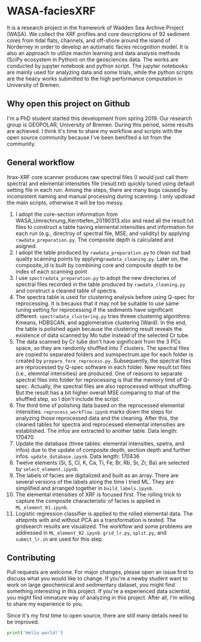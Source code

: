 # WASA-faciesXRF
It is a research project in the framework of Wadden Sea Archive Project (WASA). We collect the XRF profiles and core descriptions of 92 sediment cores from tidal flats, channels, and off-shore around the island of Norderney in order to develop an automatic facies recognition model. It is also an approach to utilize machin learning and data analysis methods (SciPy ecosystem in Python) on the geosciences data. The works are conducted by jupyter notebook and python script. The jupyter notebooks are mainly used for analyzing data and some trials, while the python scripts are the heacy works submitted to the high performance computation in University of Bremen. 

## Why open this project on Github
I'm a PhD student started this development from spring 2019. Our research group is GEOPOLAR, University of Bremen. During this period, some results are achieved. I think it's time to share my workflow and scripts with the open source community because I've been benifited a lot from the community. 

## General workflow
Itrax-XRF core scanner produces raw spectral files (I would just call them spectra) and elemental intensities file (result.txt) quickly tuned using default setting file in each run. Among the steps, there are many bugs caused by inconsistent naming and manual processing during scanning. I only updload the main scripts, otherwise it will be too messy.<br> 
1. I adopt the core-section information from WASA_Umrechnung_Kerntiefen_20190313.xlsx and read all the result.txt files to construct a table having elemental intensities and information for each run (e.g., directroy of spectral file, MSE, and validity) by applying `rawdata_preparation.py`. The composite depth is calculated and asigned.
2. I adopt the table produced by `rawdata_preparation.py` to clean out bad quality scanning points by applying`rawdata_cleaning.py`. Later on, the composite_id is built by combining core and composite depth to be index of each scanning point
3. I use `spectradata_preparation.py` to adopt the new directories of spectral files recorded in the table produced by `rawdata_cleaning.py` and construct a cleaned table of spectra.
4. The spectra table is used for clustering analysis before using Q-spec for reprocessing. It is becauss that it may not be suitable to use same tuning setting for reprocessing if the sediments have significant different. `spectradata_clustering.py` tries threee clustering algorithms: Kmeans, HDBSCAN, and agglomerative clustering (Ward). In the end, the table is polished again because the clustering result reveals the existence of data scanned by Mo tube instead of the selected Cr tube. 
5. The data scanned by Cr tube don't have significant from the 3 PCs space, so they are randomly shuffled into 7 clusters. The spectral files are copied to separated folders and sumspectrum.spe for each folder is created by `prepare_fore_reprocess.py`. Subsequently, the spectral files are reprocessed by Q-spec software in each folder. New result.txt files (i.e., elemntal intensities) are produced. One of reasons to separate spectral files into folder for reprocessing is that the memory limit of Q-spec. Actually, the spectral files are also reprocessed without shuffling. But the result has a bit higher overall MSE comparing to that of the shuffled step, so I don't include the script. 
6. The third time of polishing data based on the reprocessed elemental intensities. `reprocess_workflow.ipynb` marks down the steps for analyzing those reprocessed data and the cleaning. After this, the cleaned tables for spectra and reprocessed elemental intensities are established. The infos are extracted to another table. Data length: 170470
7. Update the database (three tables: elemental intensities, spetra, and infos) due to the update of composite depth, section depth and further infos. `update_database.ipynb`. Data length: 170436
8. Twelve elements (Si, S, Cl, K, Ca, Ti, Fe, Br, Rb, Sr, Zr, Ba) are selected by `select_element.ipynb`.
9. The labels of facies are digitalized and built as an array. There are several versions of the labels along the time I tried ML. They are simplified and arranged together in `build_labels.ipynb`.
10. The elemental intensities of XRF is focused first. The rolling trick to capture the composite characteristic of facies is applied in `ML_element_01.ipynb`.
11. Logistic regression classifier is applied to the rolled elemental data. The attepmts with and without PCA as a transformation is tested. The gridsearch results are visualized. The workflow and some problems are addressed in `ML_element_02.ipynb`. `grid_lr.py`, `split.py`, and `submit_lr.sh` are used for this step.

## Contributing
Pull requests are welcome. For major changes, please open an issue first to discuss what you would like to change. If you're a newby student want to work on large geochemical and sedimentary dataset, you might find something interesting in this project. If you're a experienced data scientist, you might find immature way of analyzing in this project. After all, I'm willing to share my experience to you.

Since it's my first time to open source, there are still many details need to be improved.
```python
print('Hello world!')
```

